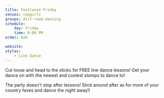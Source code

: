 ```yaml
---
title: Footloose Friday
venues: cowgirls
groups: dirt-road-dancing
schedule:
    day: Friday
    time: 8:00 PM
order: 620

website: 
styles:
    - Line Dance
---
```

Cut loose and head to the sticks for FREE line dance lessons! Get your dance on with the newest and coolest stomps to dance to! 


The party doesn't stop after lessons! Stick around after as for more of your country faves and dance the night away!! 

